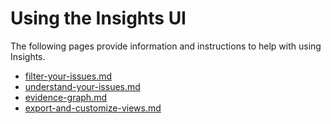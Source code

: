 # Using the Insights UI

The following pages provide information and instructions to help with using Insights.

* [filter-your-issues.md](filter-your-issues.md "mention")
* [understand-your-issues.md](understand-your-issues.md "mention")
* [evidence-graph.md](evidence-graph.md "mention")
* [export-and-customize-views.md](export-and-customize-views.md "mention")
